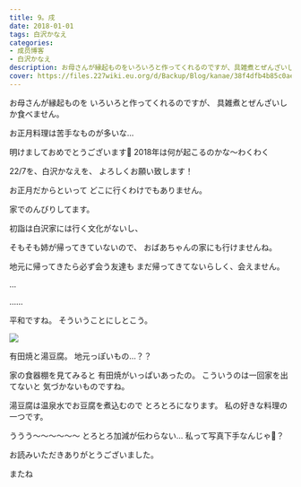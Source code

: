 ```yaml
---
title: 9。戌
date: 2018-01-01
tags: 白沢かなえ
categories: 
- 成员博客
- 白沢かなえ
description: お母さんが縁起ものをいろいろと作ってくれるのですが、具雑煮とぜんざいしか食べません。お正月料理は苦手なものが多いな…明けましておめでとうございます🎍2018年は何が起こる...
cover: https://files.227wiki.eu.org/d/Backup/Blog/kanae/38f4dfb4b85c0ae5cd2b6f6343fea.jpg 
---
```







お母さんが縁起ものを
いろいろと作ってくれるのですが、
具雑煮とぜんざいしか食べません。

お正月料理は苦手なものが多いな…





明けましておめでとうございます🎍
2018年は何が起こるのかな〜わくわく

22/7を、白沢かなえを、
よろしくお願い致します！








お正月だからといって
どこに行くわけでもありません。

家でのんびりしてます。


初詣は白沢家には行く文化がないし、

そもそも姉が帰ってきていないので、
おばあちゃんの家にも行けませんね。

地元に帰ってきたら必ず会う友達も
まだ帰ってきてないらしく、会えません。








…





……







平和ですね。
そういうことにしとこう。








![](https://files.227wiki.eu.org/d/Backup/Blog/kanae/38f4dfb4b85c0ae5cd2b6f6343fea.jpg)


有田焼と湯豆腐。
地元っぽいもの…？？



家の食器棚を見てみると
有田焼がいっぱいあったの。
こういうのは一回家を出てないと
気づかないものですね。



湯豆腐は温泉水でお豆腐を煮込むので
とろとろになります。
私の好きな料理の一つです。

ううう〜〜〜〜〜〜
とろとろ加減が伝わらない…
私って写真下手なんじゃ🤔？






お読みいただきありがとうございました。

またね


